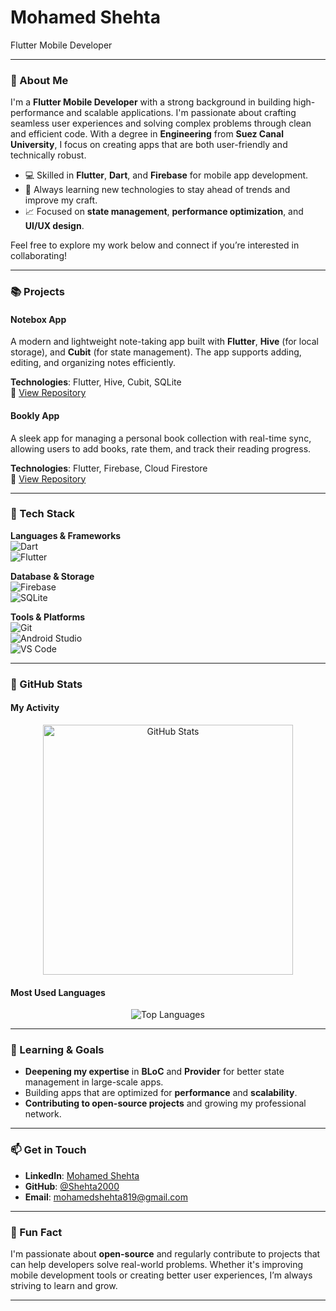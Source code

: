 # Mohamed Shehta 
  Flutter Mobile Developer

---

### 🚀 About Me

I'm a **Flutter Mobile Developer** with a strong background in building high-performance and scalable applications. I'm passionate about crafting seamless user experiences and solving complex problems through clean and efficient code. With a degree in **Engineering** from **Suez Canal University**, I focus on creating apps that are both user-friendly and technically robust.

- 💻 Skilled in **Flutter**, **Dart**, and **Firebase** for mobile app development.
- 🧠 Always learning new technologies to stay ahead of trends and improve my craft.
- 📈 Focused on **state management**, **performance optimization**, and **UI/UX design**.

Feel free to explore my work below and connect if you’re interested in collaborating!

---

### 📚 Projects

#### **Notebox App**
A modern and lightweight note-taking app built with **Flutter**, **Hive** (for local storage), and **Cubit** (for state management). The app supports adding, editing, and organizing notes efficiently.

**Technologies**: Flutter, Hive, Cubit, SQLite  
🔗 [View Repository](https://github.com/Shehta2000/Notes-Application)

#### **Bookly App**
A sleek app for managing a personal book collection with real-time sync, allowing users to add books, rate them, and track their reading progress.

**Technologies**: Flutter, Firebase, Cloud Firestore  
🔗 [View Repository](https://github.com/Shehta2000/Bookly)

---

### 🧰 Tech Stack

**Languages & Frameworks**  
![Dart](https://img.shields.io/badge/Dart-0175C2?style=flat&logo=dart&logoColor=white)  
![Flutter](https://img.shields.io/badge/Flutter-02569B?style=flat&logo=flutter&logoColor=white)

**Database & Storage**  
![Firebase](https://img.shields.io/badge/Firebase-FFCA28?style=flat&logo=firebase&logoColor=black)  
![SQLite](https://img.shields.io/badge/SQLite-003B57?style=flat&logo=sqlite&logoColor=white)

**Tools & Platforms**  
![Git](https://img.shields.io/badge/Git-F05032?style=flat&logo=git&logoColor=white)  
![Android Studio](https://img.shields.io/badge/Android_Studio-3DDC84?style=flat&logo=android-studio&logoColor=white)  
![VS Code](https://img.shields.io/badge/VS%20Code-007ACC?style=flat&logo=visual-studio-code&logoColor=white)

---

### 🌟 GitHub Stats

#### My Activity
<p align="center">
  <img src="https://github-readme-stats.vercel.app/api?username=Shehta2000&show_icons=true&theme=merko&hide_border=true" alt="GitHub Stats" width="400"/>
</p>

#### Most Used Languages
<p align="center">
  <img src="https://github-readme-stats.vercel.app/api/top-langs/?username=Shehta2000&theme=merko&layout=compact&hide_border=true" alt="Top Languages"/>
</p>

---

### 🎯 Learning & Goals

- **Deepening my expertise** in **BLoC** and **Provider** for better state management in large-scale apps.
- Building apps that are optimized for **performance** and **scalability**.
- **Contributing to open-source projects** and growing my professional network.

---

### 📫 Get in Touch

- **LinkedIn**: [Mohamed Shehta](https://www.linkedin.com/in/mohamed-shehta-3b43051a4/)
- **GitHub**: [@Shehta2000](https://github.com/Shehta2000)
- **Email**: [mohamedshehta819@gmail.com](mailto:mohamedshehta819@gmail.com)

---

### 💬 Fun Fact
I'm passionate about **open-source** and regularly contribute to projects that can help developers solve real-world problems. Whether it's improving mobile development tools or creating better user experiences, I’m always striving to learn and grow.

---

